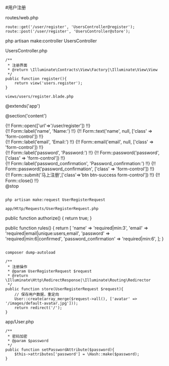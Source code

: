 #用户注册

routes/web.php
```
route::get('/user/register', 'UsersController@register');
route::post('/user/register', 'UsersController@store');
```

php artisan make:controller UsersController

UsersController.php
```
/**
 * 注册界面
 * @return \Illuminate\Contracts\View\Factory|\Illuminate\View\View
 */
public function register(){
    return view('users.register');
}

views/users/register.blade.php
```
@extends('app')

@section('content')
    <div class="container">
        <div class="row">
            <div class="col-md-9 col-md-offset-3" role="main">
                {!! Form::open(['url'=>'/user/register']) !!}
                    <!-- Name Field -->
                    <div class="form-group">
                        {!! Form::label('name', 'Name:') !!}
                        {!! Form::text('name', null, ['class' => 'form-control']) !!}
                    </div>
                    <!-- Email Field -->
                    <div class="form-group">
                        {!! Form::label('email', 'Email:') !!}
                        {!! Form::email('email', null, ['class' => 'form-control']) !!}
                    </div>
                    <!-- Password Field -->
                    <div class="form-group">
                        {!! Form::label('password', 'Password:') !!}
                        {!! Form::password('password', ['class' => 'form-control']) !!}
                    </div>
                    <!-- Password_confirmation Field -->
                    <div class="form-group">
                        {!! Form::label('password_confirmation', 'Password_confirmation:') !!}
                        {!! Form::password('password_confirmation', ['class' => 'form-control']) !!}
                    </div>
                    {!! Form::submit('马上注册',['class'=>'btn btn-success form-control']) !!}
                {!! Form::close() !!}
            </div>
        </div>
    </div>
@stop
```

php artisan make:request UserRegisterRequest

app/Http/Requests/UserRegisterRequest.php
```
public function authorize()
{
    return true;
}

public function rules()
{
    return [
        'name' => 'required|min:3',
        'email' => 'required|email|unique:users,email',
        'password' => 'required|min:6|confirmed',
        'password_confirmation' => 'required|min:6',
    ];
}
```

composer dump-autoload

/**
 * 注册操作
 * @param UserRegisterRequest $request
 * @return \Illuminate\Http\RedirectResponse|\Illuminate\Routing\Redirector
 */
public function store(UserRegisterRequest $request){
    // 保存用户数据，重定向
    User::create(array_merge($request->all(), ['avatar' => '/images/default-avatar.jpg']));
    return redirect('/');
}
```

app/User.php
```
/**
 * 密码加密
 * @param $password
 */
public function setPasswordAttribute($password){
    $this->attributes['password'] = \Hash::make($password);
}
```
